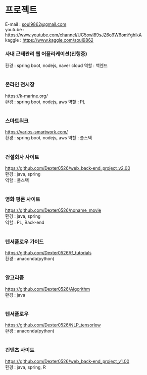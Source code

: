 # 프로젝트

E-mail : soul9862@gmail.com  
youtube : https://www.youtube.com/channel/UC5owl89sJZ6o9W6omYghikA  
kaggle : https://www.kaggle.com/soul9862  

### 사내 근태관리 웹 어플리케이션(진행중)  
환경 : spring boot, nodejs, naver cloud
역할 : 백엔드  
#

### 온라인 전시장
https://k-marine.org/  
환경 : spring boot, nodejs, aws
역할 : PL  
#

### 스마트워크
https://varlos-smartwork.com/  
환경 : spring boot, nodejs, aws
역할 : 풀스택  
#

### 건설회사 사이트
https://github.com/Dexter0526/web_back-end_project_v2.00  
환경 : java, spring  
역할 : 풀스택  
#

### 영화 평론 사이트
https://github.com/Dexter0526/noname_movie  
환경 : java, spring  
역할 : PL, Back-end  
#

### 텐서플로우 가이드
https://github.com/Dexter0526/tf_tutorials  
환경 : anaconda(python)  
#

### 알고리즘
https://github.com/Dexter0526/Algorithm   
환경 : java  
#

### 텐서플로우
https://github.com/Dexter0526/NLP_tensorlow  
환경 : anaconda(python)  
#

### 컨텐츠 사이트
https://github.com/Dexter0526/web_back-end_project_v1.00  
환경 : java, spring, R  
#
